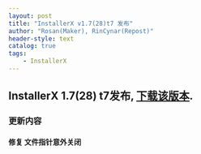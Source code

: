 ```yaml
---
layout: post
title: "InstallerX v1.7(28)t7 发布"
author: "Rosan(Maker), RinCynar(Repost)"
header-style: text
catalog: true
tags:
    - InstallerX
---
```


## InstallerX 1.7(28) t7发布, [下载该版本](/file/InstallerX_1.7(28)-t7.apk).

### 更新内容

#### 修复 文件指针意外关闭
